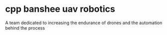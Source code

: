 # cpp banshee uav robotics
 A team dedicated to increasing the endurance of drones and the automation behind the process
